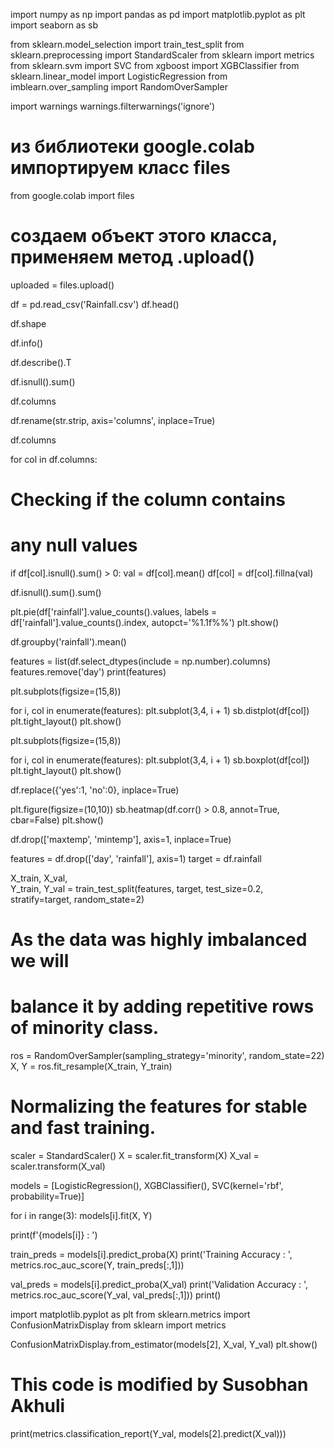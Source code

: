  import numpy as np
import pandas as pd
import matplotlib.pyplot as plt
import seaborn as sb

from sklearn.model_selection import train_test_split
from sklearn.preprocessing import StandardScaler
from sklearn import metrics
from sklearn.svm import SVC
from xgboost import XGBClassifier
from sklearn.linear_model import LogisticRegression
from imblearn.over_sampling import RandomOverSampler

import warnings
warnings.filterwarnings('ignore')

# из библиотеки google.colab импортируем класс files
from google.colab import files
 
# создаем объект этого класса, применяем метод .upload()
uploaded = files.upload()

df = pd.read_csv('Rainfall.csv')
df.head()

df.shape

df.info()

df.describe().T

df.isnull().sum()

df.columns

df.rename(str.strip,
          axis='columns', 
          inplace=True)

df.columns

for col in df.columns:
  
  # Checking if the column contains
  # any null values
  if df[col].isnull().sum() > 0:
    val = df[col].mean()
    df[col] = df[col].fillna(val)
    
df.isnull().sum().sum()

plt.pie(df['rainfall'].value_counts().values,
        labels = df['rainfall'].value_counts().index,
        autopct='%1.1f%%')
plt.show()

df.groupby('rainfall').mean()

features = list(df.select_dtypes(include = np.number).columns)
features.remove('day')
print(features)

plt.subplots(figsize=(15,8))

for i, col in enumerate(features):
  plt.subplot(3,4, i + 1)
  sb.distplot(df[col])
plt.tight_layout()
plt.show()

plt.subplots(figsize=(15,8))

for i, col in enumerate(features):
  plt.subplot(3,4, i + 1)
  sb.boxplot(df[col])
plt.tight_layout()
plt.show()

df.replace({'yes':1, 'no':0}, inplace=True)

plt.figure(figsize=(10,10))
sb.heatmap(df.corr() > 0.8,
           annot=True,
           cbar=False)
plt.show()

df.drop(['maxtemp', 'mintemp'], axis=1, inplace=True)

features = df.drop(['day', 'rainfall'], axis=1)
target = df.rainfall

X_train, X_val, \
    Y_train, Y_val = train_test_split(features,
                                      target,
                                      test_size=0.2,
                                      stratify=target,
                                      random_state=2)

# As the data was highly imbalanced we will
# balance it by adding repetitive rows of minority class.
ros = RandomOverSampler(sampling_strategy='minority',
                        random_state=22)
X, Y = ros.fit_resample(X_train, Y_train)

# Normalizing the features for stable and fast training.
scaler = StandardScaler()
X = scaler.fit_transform(X)
X_val = scaler.transform(X_val)

models = [LogisticRegression(), XGBClassifier(), SVC(kernel='rbf', probability=True)]

for i in range(3):
  models[i].fit(X, Y)

  print(f'{models[i]} : ')

  train_preds = models[i].predict_proba(X) 
  print('Training Accuracy : ', metrics.roc_auc_score(Y, train_preds[:,1]))

  val_preds = models[i].predict_proba(X_val) 
  print('Validation Accuracy : ', metrics.roc_auc_score(Y_val, val_preds[:,1]))
  print()

import matplotlib.pyplot as plt 
from sklearn.metrics import ConfusionMatrixDisplay
from sklearn import metrics

ConfusionMatrixDisplay.from_estimator(models[2], X_val, Y_val)
plt.show()

# This code is modified by Susobhan Akhuli

print(metrics.classification_report(Y_val,
                                    models[2].predict(X_val)))
                                  
